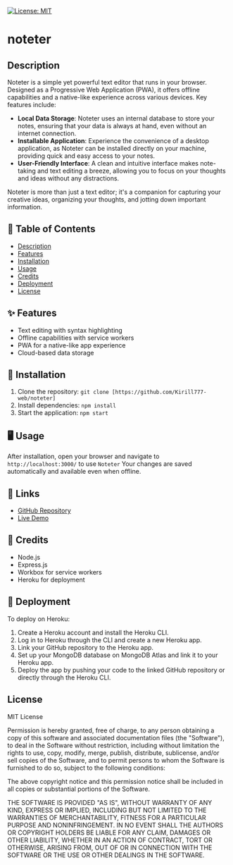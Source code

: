 [![License: MIT](https://img.shields.io/badge/License-MIT-yellow.svg)](https://opensource.org/licenses/MIT)

# noteter

## Description

Noteter is a simple yet powerful text editor that runs in your browser. Designed as a Progressive Web Application (PWA), it offers offline capabilities and a native-like experience across various devices. Key features include:

- **Local Data Storage**: Noteter uses an internal database to store your notes, ensuring that your data is always at hand, even without an internet connection.
- **Installable Application**: Experience the convenience of a desktop application, as Noteter can be installed directly on your machine, providing quick and easy access to your notes.
- **User-Friendly Interface**: A clean and intuitive interface makes note-taking and text editing a breeze, allowing you to focus on your thoughts and ideas without any distractions.

Noteter is more than just a text editor; it's a companion for capturing your creative ideas, organizing your thoughts, and jotting down important information.

## 📑 Table of Contents

- [Description](#description)
- [Features](#-features)
- [Installation](#-installation)
- [Usage](#-usage)
- [Credits](#-credits)
- [Deployment](#-deployment)
- [License](#license)

## ✨ Features

- Text editing with syntax highlighting
- Offline capabilities with service workers
- PWA for a native-like app experience
- Cloud-based data storage

## 🔧 Installation

1. Clone the repository: `git clone [https://github.com/Kirill777-web/noteter]`
2. Install dependencies: `npm install`
3. Start the application: `npm start`

## 🖥 Usage

After installation, open your browser and navigate to `http://localhost:3000/` to use `Noteter` Your changes are saved automatically and available even when offline.

## 🔗 Links

- [GitHub Repository](https://github.com/Kirill777-web/noteter)
- [Live Demo](https://noteter-bbe80e330724.herokuapp.com/)

## 🙏 Credits

- Node.js
- Express.js
- Workbox for service workers
- Heroku for deployment

## 🚀 Deployment

To deploy on Heroku:

1. Create a Heroku account and install the Heroku CLI.
2. Log in to Heroku through the CLI and create a new Heroku app.
3. Link your GitHub repository to the Heroku app.
4. Set up your MongoDB database on MongoDB Atlas and link it to your Heroku app.
5. Deploy the app by pushing your code to the linked GitHub repository or directly through the Heroku CLI.

## License

MIT License

Permission is hereby granted, free of charge, to any person obtaining a copy of this software and associated documentation files (the "Software"), to deal in the Software without restriction, including without limitation the rights to use, copy, modify, merge, publish, distribute, sublicense, and/or sell copies of the Software, and to permit persons to whom the Software is furnished to do so, subject to the following conditions:

The above copyright notice and this permission notice shall be included in all copies or substantial portions of the Software.

THE SOFTWARE IS PROVIDED "AS IS", WITHOUT WARRANTY OF ANY KIND, EXPRESS OR IMPLIED, INCLUDING BUT NOT LIMITED TO THE WARRANTIES OF MERCHANTABILITY, FITNESS FOR A PARTICULAR PURPOSE AND NONINFRINGEMENT. IN NO EVENT SHALL THE AUTHORS OR COPYRIGHT HOLDERS BE LIABLE FOR ANY CLAIM, DAMAGES OR OTHER LIABILITY, WHETHER IN AN ACTION OF CONTRACT, TORT OR OTHERWISE, ARISING FROM, OUT OF OR IN CONNECTION WITH THE SOFTWARE OR THE USE OR OTHER DEALINGS IN THE SOFTWARE.
